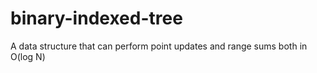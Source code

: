 # binary-indexed-tree
A data structure that can perform point updates and range sums both in O(log N)

